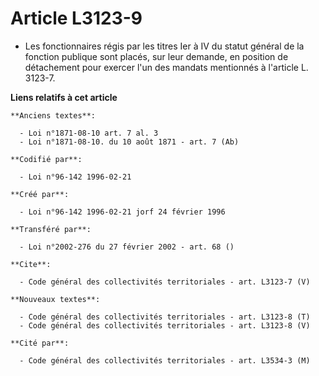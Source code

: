 # Article L3123-9

- Les fonctionnaires régis par les titres Ier à IV du statut général de la fonction publique sont placés, sur leur demande,
en position de détachement pour exercer l'un des mandats mentionnés à l'article L. 3123-7.

**Liens relatifs à cet article**

	**Anciens textes**:

	  - Loi n°1871-08-10 art. 7 al. 3
	  - Loi n°1871-08-10. du 10 août 1871 - art. 7 (Ab)

	**Codifié par**:

	  - Loi n°96-142 1996-02-21

	**Créé par**:

	  - Loi n°96-142 1996-02-21 jorf 24 février 1996

	**Transféré par**:

	  - Loi n°2002-276 du 27 février 2002 - art. 68 ()

	**Cite**:

	  - Code général des collectivités territoriales - art. L3123-7 (V)

	**Nouveaux textes**:

	  - Code général des collectivités territoriales - art. L3123-8 (T)
	  - Code général des collectivités territoriales - art. L3123-8 (V)

	**Cité par**:

	  - Code général des collectivités territoriales - art. L3534-3 (M)
